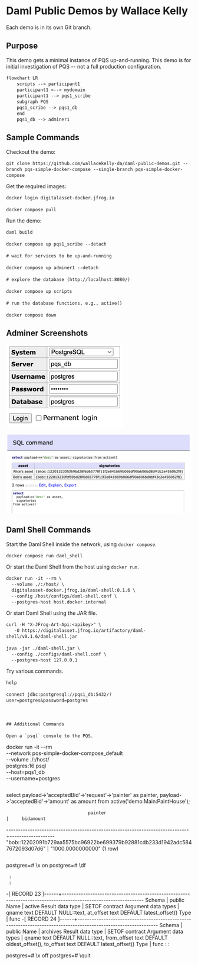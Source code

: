 # Daml Public Demos by Wallace Kelly

Each demo is in its own Git branch.

## Purpose

This demo gets a minimal instance of PQS up-and-running.
This demo is for initial investigation of PQS -- not a full production configuration.

```mermaid
flowchart LR
    scripts --> participant1
    participant1 <--> mydomain
    participant1 --> pqs1_scribe
    subgraph PQS
    pqs1_scribe --> pqs1_db
    end
    pqs1_db --> adminer1
```

## Sample Commands

Checkout the demo:

```
git clone https://github.com/wallacekelly-da/daml-public-demos.git --branch pqs-simple-docker-compose --single-branch pqs-simple-docker-compose
```

Get the required images:

```
docker login digitalasset-docker.jfrog.io

docker compose pull
```

Run the demo:

```
daml build

docker compose up pqs1_scribe --detach

# wait for services to be up-and-running

docker compose up adminer1 --detach

# explore the database (http://localhost:8080/)

docker compose up scripts

# run the database functions, e.g., active()

docker compose down
```

## Adminer Screenshots

![](adminer-login.png)

![](adminer-call.png)


## Daml Shell Commands

Start the Daml Shell inside the network, using `docker compose`.

```
docker compose run daml_shell
```

Or start the Daml Shell from the host using `docker run`.

```
docker run -it --rm \
  --volume ./:/host/ \
  digitalasset-docker.jfrog.io/daml-shell:0.1.6 \
  --config /host/configs/daml-shell.conf \
  --postgres-host host.docker.internal
```

Or start Daml Shell using the JAR file.

```
curl -H "X-JFrog-Art-Api:<apikey>" \
   -O https://digitalasset.jfrog.io/artifactory/daml-shell/v0.1.6/daml-shell.jar

java -jar ./daml-shell.jar \
  --config ./configs/daml-shell.conf \
  --postgres-host 127.0.0.1
```



Try various commands.

```
help

connect jdbc:postgresql://pqs1_db:5432/?user=postgres&password=postgres



## Additional Commands

Open a `psql` console to the PQS.

```
docker run -it --rm \
  --network pqs-simple-docker-compose_default \
  --volume ./:/host/ \
  postgres:16 psql \
  --host=pqs1_db \
  --username=postgres
```

```
select
  payload->'acceptedBid'->'request'->'painter' as painter,
  payload->'acceptedBid'->'amount' as amount
from active('demo:Main:PaintHouse');

                                   painter                                   |     bidamount
-----------------------------------------------------------------------------+-------------------
 "bob::12202091b729aa5575bc96922be699379b92881cdb233d1942adc5847672093d07d6" | "1000.0000000000"
(1 row)
```

```
postgres=# \x on
postgres=# \df

     :
     :
-[ RECORD 23 ]------+----------------------------------------------------------------------------------------------------------------
Schema              | public
Name                | active
Result data type    | SETOF contract
Argument data types | qname text DEFAULT NULL::text, at_offset text DEFAULT latest_offset()
Type                | func
-[ RECORD 24 ]------+----------------------------------------------------------------------------------------------------------------
Schema              | public
Name                | archives
Result data type    | SETOF contract
Argument data types | qname text DEFAULT NULL::text, from_offset text DEFAULT oldest_offset(), to_offset text DEFAULT latest_offset()
Type                | func
     :
     :

postgres=# \x off
postgres=# \quit
```
